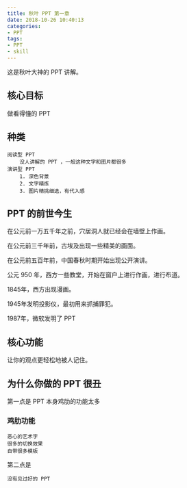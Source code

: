 ```yaml
---
title: 秋叶 PPT 第一章
date: 2018-10-26 10:40:13
categories:
- PPT
tags:
- PPT
- skill
---
```

这是秋叶大神的 PPT 讲解。

<!-- more -->

## 核心目标

做看得懂的 PPT

## 种类

	阅读型 PPT
		没人讲解的 PPT ，一般这种文字和图片都很多
	演讲型 PPT
		1. 深色背景
		2. 文字精炼
		3. 图片精挑细选，有代入感
		
## PPT 的前世今生

在公元前一万五千年之前，穴居洞人就已经会在墙壁上作画。

在公元前三千年前，古埃及出现一些精美的画面。

在公元前五百年前，中国春秋时期开始出现公开演讲。

公元 950 年，西方一些教堂，开始在窗户上进行作画，进行布道。

1845年，西方出现漫画。

1945年发明投影仪，最初用来抓捕罪犯。

1987年，微软发明了 PPT

## 核心功能

让你的观点更轻松地被人记住。

## 为什么你做的 PPT 很丑

第一点是 PPT 本身鸡肋的功能太多

### 鸡肋功能
	
	恶心的艺术字
	很多的切换效果
	自带很多模板
	
第二点是

	没有见过好的 PPT
	  

